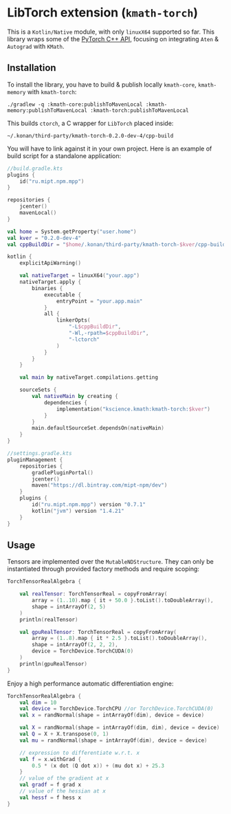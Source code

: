 # LibTorch extension (`kmath-torch`)

This is a `Kotlin/Native` module, with only `linuxX64` supported so far. This library wraps some of
the [PyTorch C++ API](https://pytorch.org/cppdocs), focusing on integrating `Aten` & `Autograd` with `KMath`.

## Installation

To install the library, you have to build & publish locally `kmath-core`, `kmath-memory` with `kmath-torch`:

```
./gradlew -q :kmath-core:publishToMavenLocal :kmath-memory:publishToMavenLocal :kmath-torch:publishToMavenLocal
```

This builds `ctorch`, a C wrapper for `LibTorch` placed inside:

`~/.konan/third-party/kmath-torch-0.2.0-dev-4/cpp-build`

You will have to link against it in your own project. Here is an example of build script for a standalone application:

```kotlin
//build.gradle.kts
plugins {
    id("ru.mipt.npm.mpp")
}

repositories {
    jcenter()
    mavenLocal()
}

val home = System.getProperty("user.home")
val kver = "0.2.0-dev-4"
val cppBuildDir = "$home/.konan/third-party/kmath-torch-$kver/cpp-build"

kotlin {
    explicitApiWarning()

    val nativeTarget = linuxX64("your.app")
    nativeTarget.apply {
        binaries {
            executable {
                entryPoint = "your.app.main"
            }
            all {
                linkerOpts(
                    "-L$cppBuildDir",
                    "-Wl,-rpath=$cppBuildDir",
                    "-lctorch"
                )
            }
        }
    }

    val main by nativeTarget.compilations.getting

    sourceSets {
        val nativeMain by creating {
            dependencies {
                implementation("kscience.kmath:kmath-torch:$kver")
            }
        }
        main.defaultSourceSet.dependsOn(nativeMain)
    }
}
```

```kotlin
//settings.gradle.kts
pluginManagement {
    repositories {
        gradlePluginPortal()
        jcenter()
        maven("https://dl.bintray.com/mipt-npm/dev")
    }
    plugins {
        id("ru.mipt.npm.mpp") version "0.7.1"
        kotlin("jvm") version "1.4.21"
    }
}
```

## Usage

Tensors are implemented over the `MutableNDStructure`. They can only be instantiated through provided factory methods
and require scoping:

```kotlin
TorchTensorRealAlgebra {

    val realTensor: TorchTensorReal = copyFromArray(
        array = (1..10).map { it + 50.0 }.toList().toDoubleArray(),
        shape = intArrayOf(2, 5)
    )
    println(realTensor)

    val gpuRealTensor: TorchTensorReal = copyFromArray(
        array = (1..8).map { it * 2.5 }.toList().toDoubleArray(),
        shape = intArrayOf(2, 2, 2),
        device = TorchDevice.TorchCUDA(0)
    )
    println(gpuRealTensor)
}
```

Enjoy a high performance automatic differentiation engine:

```kotlin
TorchTensorRealAlgebra {
    val dim = 10
    val device = TorchDevice.TorchCPU //or TorchDevice.TorchCUDA(0)
    val x = randNormal(shape = intArrayOf(dim), device = device)

    val X = randNormal(shape = intArrayOf(dim, dim), device = device)
    val Q = X + X.transpose(0, 1)
    val mu = randNormal(shape = intArrayOf(dim), device = device)

    // expression to differentiate w.r.t. x
    val f = x.withGrad {
        0.5 * (x dot (Q dot x)) + (mu dot x) + 25.3
    }
    // value of the gradient at x
    val gradf = f grad x
    // value of the hessian at x
    val hessf = f hess x
}
```

